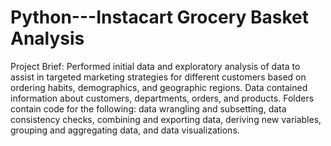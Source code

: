 # Python---Instacart Grocery Basket Analysis
Project Brief: Performed initial data and exploratory analysis of data to assist in targeted marketing strategies for different customers based on ordering habits, demographics, and geographic regions. Data contained information about customers, departments, orders, and products. Folders contain code for the following: data wrangling and subsetting, data consistency checks, combining and exporting data, deriving new variables, grouping and aggregating data, and data visualizations. 
